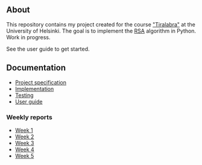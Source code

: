 ## About

This repository contains my project created for the course ["Tiralabra"](https://tiralabra.github.io/2022_p1/index) at the University of Helsinki. The goal is to implement the [RSA](https://en.wikipedia.org/wiki/RSA_(cryptosystem)) algorithm in Python. Work in progress.

See the user guide to get started.

## Documentation

- [Project specification](documentation/specification.md)
- [Implementation](documentation/implementation.md)
- [Testing](documentation/testing.md)
- [User guide](documentation/guide.md)

### Weekly reports

- [Week 1](documentation/reports/week1.md)
- [Week 2](documentation/reports/week2.md)
- [Week 3](documentation/reports/week3.md)
- [Week 4](documentation/reports/week4.md)
- [Week 5](documentation/reports/week5.md)
<!--
- [Week 6](documentation/reports/week6.md)
-->
